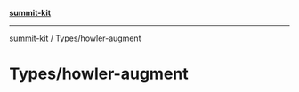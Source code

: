[**summit-kit**](../../README.md)

***

[summit-kit](../../README.md) / Types/howler-augment

# Types/howler-augment
